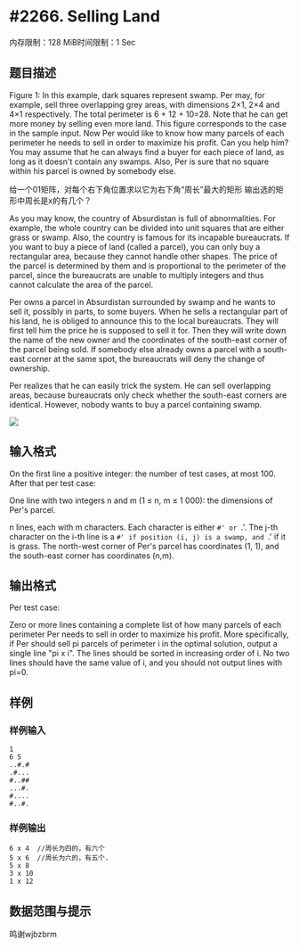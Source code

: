 # #2266. Selling Land

内存限制：128 MiB时间限制：1 Sec

## 题目描述

Figure 1: In this example, dark squares represent swamp. Per may, for example, sell three overlapping grey areas, with dimensions 2&times;1, 2&times;4 and 4&times;1 respectively. The total perimeter is 6 + 12 + 10=28. Note that he can get more money by selling even more land. This figure corresponds to the case in the sample input.
Now Per would like to know how many parcels of each perimeter he needs to sell in order to maximize his profit. Can you help him? You may assume that he can always find a buyer for each piece of land, as long as it doesn't contain any swamps. Also, Per is sure that no square within his parcel is owned by somebody else.

给一个01矩阵，对每个右下角位置求以它为右下角&ldquo;周长&rdquo;最大的矩形 
输出选的矩形中周长是x的有几个？

 

As you may know, the country of Absurdistan is full of abnormalities. For example, the whole country can be divided into unit squares that are either grass or swamp. Also, the country is famous for its incapable bureaucrats. If you want to buy a piece of land (called a parcel), you can only buy a rectangular area, because they cannot handle other shapes. The price of the parcel is determined by them and is proportional to the perimeter of the parcel, since the bureaucrats are unable to multiply integers and thus cannot calculate the area of the parcel.

Per owns a parcel in Absurdistan surrounded by swamp and he wants to sell it, possibly in parts, to some buyers. When he sells a rectangular part of his land, he is obliged to announce this to the local bureaucrats. They will first tell him the price he is supposed to sell it for. Then they will write down the name of the new owner and the coordinates of the south-east corner of the parcel being sold. If somebody else already owns a parcel with a south-east corner at the same spot, the bureaucrats will deny the change of ownership.

Per realizes that he can easily trick the system. He can sell overlapping areas, because bureaucrats only check whether the south-east corners are identical. However, nobody wants to buy a parcel containing swamp.

 

[![](http://acm.tzc.edu.cn/acmhome/judge/images/3391.jpg)](http://acm.tzc.edu.cn/acmhome/judge/images/3391.jpg)

## 输入格式

On the first line a positive integer: the number of test cases, at most 100. After that per test case: 

One line with two integers n and m (1 &le; n, m &le; 1 000): the dimensions of Per's parcel.

n lines, each with m characters. Each character is either `#' or `.'. The j-th character on the i-th line is a `#' if position (i, j) is a swamp, and `.' if it is grass. The north-west corner of Per's parcel has coordinates (1, 1), and the south-east corner has coordinates (n,m).

## 输出格式

Per test case: 

Zero or more lines containing a complete list of how many parcels of each perimeter Per needs to sell in order to maximize his profit. More specifically, if Per should sell pi parcels of perimeter i in the optimal solution, output a single line "pi x i". The lines should be sorted in increasing order of i. No two lines should have the same value of i, and you should not output lines with pi=0.

## 样例

### 样例输入

    
    1
    6 5
    ..#.#
    .#...
    #..##
    ...#.
    #....
    #..#.
    
    

### 样例输出

    
    6 x 4  //周长为四的，有六个
    5 x 6  //周长为六的，有五个.
    5 x 8
    3 x 10
    1 x 12
    
    
    

## 数据范围与提示

鸣谢wjbzbrm
